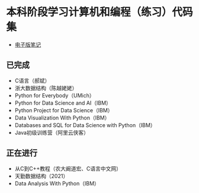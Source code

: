 # 本科阶段学习计算机和编程（练习）代码集

- [电子版笔记](https://www.zhuangzhihao.top/%E8%AE%A1%E7%AE%97%E6%9C%BA%E4%B8%93%E4%B8%9A%E5%AD%A6%E4%B9%A0%E6%94%BB%E7%95%A5/)

## 已完成
- C语言（郝斌）
- 浙大数据结构（陈越姥姥）
- Python for Everybody（UMich）
- Python for Data Science and AI（IBM）
- Python Project for Data Science（IBM）
- Data Visualization With Python（IBM）
- Databases and SQL for Data Science with Python（IBM）
- Java初级训练营（阿里云侠客）

## 正在进行

- 从C到C++教程（农大阚道宏、C语言中文网）
- 天勤数据结构（2021）
- Data Analysis With Python（IBM）
